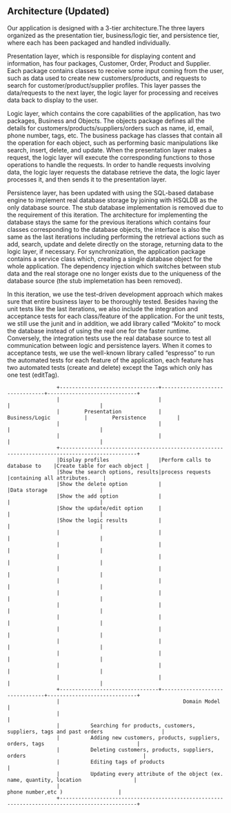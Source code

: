 ##                                          Architecture (Updated)

Our application is designed with a 3-tier architecture.The three layers organized as the presentation tier, business/logic tier, and persistence tier, 
where each has been packaged and handled individually.

Presentation layer, which is responsible for displaying content and information, has four packages, Customer, Order, Product and Supplier. Each package 
contains classes to receive some input coming from the user, such as data used to create new customers/products, and requests to search for 
customer/product/supplier profiles. This layer passes the data/requests to the next layer, the logic layer for processing and receives data back 
to display to the user.

Logic layer, which contains the core capabilities of the application, has two packages, Business and Objects. The objects package defines all the details 
for customers/products/suppliers/orders such as name, id, email, phone number, tags, etc. The business package has classes that contain all the operation 
for each object, such as performing basic manipulations like search, insert, delete, and update. When the presentation layer makes a request, the logic layer will execute the corresponding functions to those operations to handle the requests. 
In order to handle requests involving data, the logic layer requests the database retrieve the data, the logic layer processes it, and then sends it to 
the presentation layer.

Persistence layer, has been updated with using the SQL-based database engine to implement real database storage by joining with HSQLDB as the only database 
source. The stub database implementation is removed due to the requirement of this iteration. The architecture for implementing the database stays the same
for the previous iterations which contains four classes corresponding to the database objects, the interface is also the same as the last iterations including
performing the retrieval actions such as add, search, update and delete directly on the storage, returning data to the logic layer, if necessary. For synchronization, 
the application package contains a service class which, creating a single database object for the whole application. The dependency injection which switches 
between stub data and the real storage one no longer exists due to the uniqueness of the database source (the stub implemetation has been removed).

In this iteration, we use the test-driven development approach which makes sure that entire business layer to be thoroughly tested. Besides having the 
unit tests like the last iterations, we also include the integration and acceptance tests for each class/feature of the application. For the unit tests,
we still use the junit and in addition, we add library called “Mokito” to mock the database instead of using the real one for the faster runtime.
Conversely, the integration tests use the real database source to test all communication between logic and persistence layers. When it comes to acceptance
tests, we use the well-known library called “espresso” to run the automated tests for each feature of the application, each feature has two automated tests
(create and delete) except the Tags which only has one test (editTag). 


                    +--------------------------------+--------------------------------+-----------------------------+
                    |                                |                                |                             |
                    |        Presentation            |       Business/Logic           |        Persistence          |
                    |                                |                                |                             |
                    |                                |                                |                             |
                    +-----------------------------------------------------------------------------------------------+
                    |Display profiles                |Perform calls to database to    |Create table for each object |
                    |Show the search options, results|process requests                |containing all attributes.    |
                    |Show the delete option          |                                |Data storage                 |
                    |Show the add option             |                                |                             |
                    |Show the update/edit option     |                                |                             |
                    |Show the logic results          |                                |                             |
                    |                                |                                |                             |
                    |                                |                                |                             |
                    |                                |                                |                             |
                    |                                |                                |                             |
                    |                                |                                |                             |
                    |                                |                                |                             |
                    |                                |                                |                             |
                    |                                |                                |                             |
                    |                                |                                |                             |
                    |                                |                                |                             |
                    |                                |                                |                             |
                    |                                |                                |                             |
                    |                                |                                |                             |
                    +--------------------------------+--------------------------------+-----------------------------+
                    |                                        Domain Model                                           |
                    |                                                                                               |
                    |          Searching for products, customers, suppliers, tags and past orders                   |
                    |          Adding new customers, products, suppliers, orders, tags                              |
                    |          Deleting customers, products, suppliers, orders                                      |
                    |          Editing tags of products                                                             |    
                    |          Updating every attribute of the object (ex. name, quantity, location                 |
                    |                                                           phone number,etc )                  |
                    +-----------------------------------------------------------------------------------------------+
                                       